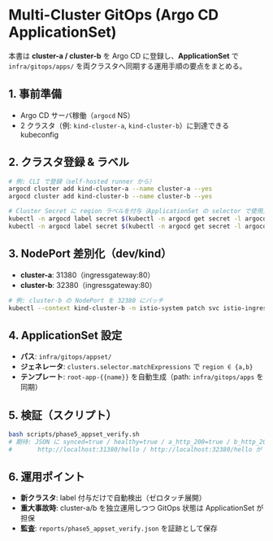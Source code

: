 # Multi-Cluster GitOps (Argo CD ApplicationSet)

本書は **cluster-a / cluster-b** を Argo CD に登録し、**ApplicationSet** で `infra/gitops/apps/` を両クラスタへ同期する運用手順の要点をまとめる。

## 1. 事前準備
- Argo CD サーバ稼働（`argocd` NS）
- 2 クラスタ（例: `kind-cluster-a`, `kind-cluster-b`）に到達できる kubeconfig

## 2. クラスタ登録 & ラベル
```bash
# 例: CLI で登録（self-hosted runner から）
argocd cluster add kind-cluster-a --name cluster-a --yes
argocd cluster add kind-cluster-b --name cluster-b --yes

# Cluster Secret に region ラベルを付与（ApplicationSet の selector で使用）
kubectl -n argocd label secret $(kubectl -n argocd get secret -l argocd.argoproj.io/secret-type=cluster -o name | grep cluster-a) region=a --overwrite
kubectl -n argocd label secret $(kubectl -n argocd get secret -l argocd.argoproj.io/secret-type=cluster -o name | grep cluster-b) region=b --overwrite
```

## 3. NodePort 差別化（dev/kind）
- **cluster-a**: 31380（ingressgateway:80）
- **cluster-b**: 32380（ingressgateway:80）

```bash
# 例: cluster-b の NodePort を 32380 にパッチ
kubectl --context kind-cluster-b -n istio-system patch svc istio-ingressgateway   -p '{"spec":{"ports":[{"name":"http2","port":80,"nodePort":32380}]}}'
```

## 4. ApplicationSet 設定
- **パス**: `infra/gitops/appset/`
- **ジェネレータ**: `clusters.selector.matchExpressions` で `region ∈ {a,b}`
- **テンプレート**: `root-app-{{name}}` を自動生成（path: `infra/gitops/apps` を同期）

## 5. 検証（スクリプト）
```bash
bash scripts/phase5_appset_verify.sh
# 期待: JSON に synced=true / healthy=true / a_http_200=true / b_http_200=true
#       http://localhost:31380/hello / http://localhost:32380/hello が 200
```

## 6. 運用ポイント
- **新クラスタ**: label 付与だけで自動検出（ゼロタッチ展開）
- **重大事故時**: cluster-a/b を独立運用しつつ GitOps 状態は ApplicationSet が担保
- **監査**: `reports/phase5_appset_verify.json` を証跡として保存
